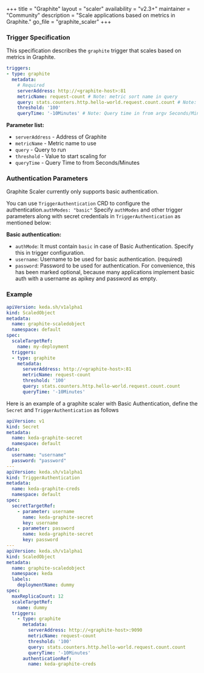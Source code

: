+++
title = "Graphite"
layout = "scaler"
availability = "v2.3+"
maintainer = "Community"
description = "Scale applications based on metrics in Graphite."
go_file = "graphite_scaler"
+++

### Trigger Specification

This specification describes the `graphite` trigger that scales based on metrics in Graphite.

```yaml
triggers:
- type: graphite
  metadata:
    # Required
    serverAddress: http://<graphite-host>:81
    metricName: request-count # Note: metric sort name in query
    query: stats.counters.http.hello-world.request.count.count # Note: query must return a vector/scalar single element response
    threshold: '100'
    queryTime: '-10Minutes' # Note: Query time in from argv Seconds/Minutes
```
**Parameter list:**

- `serverAddress` - Address of Graphite
- `metricName` - Metric name to use
- `query` - Query to run
- `threshold` - Value to start scaling for
- `queryTime` - Query Time to from Seconds/Minutes

### Authentication Parameters

Graphite Scaler currently only supports basic authentication.

You can use `TriggerAuthentication` CRD to configure the authentication.`authModes: "basic"` Specify `authModes` and other trigger parameters along with secret credentials in `TriggerAuthentication` as mentioned below:

**Basic authentication:**
- `authMode`: It must contain `basic` in case of Basic Authentication. Specify this in trigger configuration.
- `username`: Username to be used for basic authentication. (required)
- `password`: Password to be used for authentication. For convenience, this has been marked optional, because many applications implement basic auth with a username as apikey and password as empty.

### Example

```yaml
apiVersion: keda.sh/v1alpha1
kind: ScaledObject
metadata:
  name: graphite-scaledobject
  namespace: default
spec:
  scaleTargetRef:
    name: my-deployment
  triggers:
  - type: graphite
    metadata:
      serverAddress: http://<graphite-host>:81
      metricName: request-count
      threshold: '100'
      query: stats.counters.http.hello-world.request.count.count
      queryTime: '-10Minutes'
```

Here is an example of a graphite scaler with Basic Authentication, define the `Secret` and `TriggerAuthentication` as follows

```yaml
apiVersion: v1
kind: Secret
metadata:
  name: keda-graphite-secret
  namespace: default
data:
  username: "username"
  password: "password"
---
apiVersion: keda.sh/v1alpha1
kind: TriggerAuthentication
metadata:
  name: keda-graphite-creds
  namespace: default
spec:
  secretTargetRef:
    - parameter: username
      name: keda-graphite-secret
      key: username
    - parameter: password
      name: keda-graphite-secret
      key: password
---
apiVersion: keda.sh/v1alpha1
kind: ScaledObject
metadata:
  name: graphite-scaledobject
  namespace: keda
  labels:
    deploymentName: dummy
spec:
  maxReplicaCount: 12
  scaleTargetRef:
    name: dummy
  triggers:
    - type: graphite
      metadata:
        serverAddress: http://<graphite-host>:9090
        metricName: request-count
        threshold: '100'
        query: stats.counters.http.hello-world.request.count.count
        queryTime: '-10Minutes'
      authenticationRef:
        name: keda-graphite-creds
```
